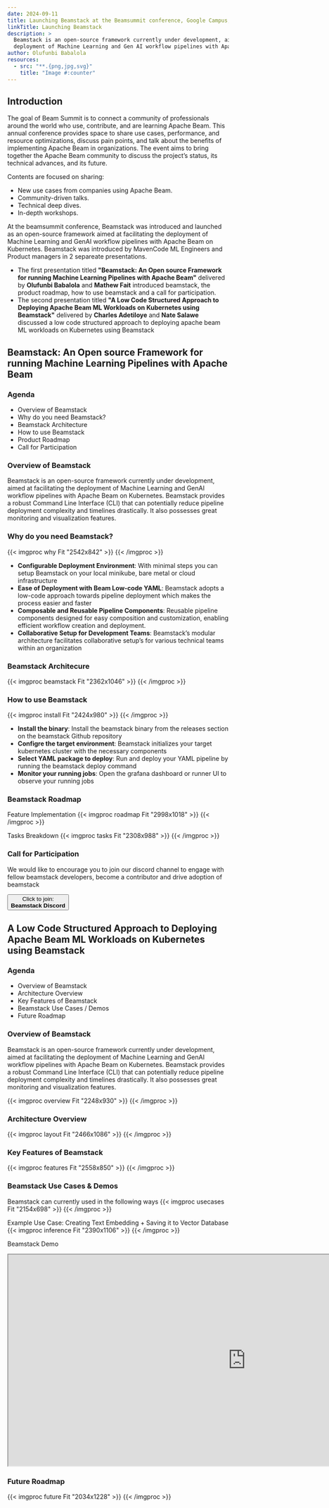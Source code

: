 ```yaml
---
date: 2024-09-11
title: Launching Beamstack at the Beamsummit conference, Google Campus, Sunnyvale CA.
linkTitle: Launching Beamstack
description: >
  Beamstack is an open-source framework currently under development, aimed at facilitating the 
  deployment of Machine Learning and Gen AI workflow pipelines with Apache Beam on Kubernetes. 
author: Olufunbi Babalola
resources:
  - src: "**.{png,jpg,svg}"
    title: "Image #:counter"
---
```


## Introduction
The goal of Beam Summit is to connect a community of professionals around the world who use, contribute, and are learning Apache Beam. 
This annual conference provides space to share use cases, performance, and resource optimizations, discuss pain points, and 
talk about the benefits of implementing Apache Beam in organizations. The event aims to bring together the Apache Beam community to 
discuss the project’s status, its technical advances, and its future.

Contents are focused on sharing:
- New use cases from companies using Apache Beam.
- Community-driven talks.
- Technical deep dives.
- In-depth workshops.

At the beamsummit conference, Beamstack was introduced and launched as an open-source framework aimed at facilitating the deployment of Machine Learning and GenAI workflow pipelines with Apache Beam on Kubernetes. Beamstack was introduced by MavenCode ML Engineers and Product managers in 2 separeate presentations. 

- The first presentation titled **"Beamstack: An Open source Framework for running Machine Learning Pipelines with Apache Beam"** delivered by **Olufunbi Babalola** and **Mathew Fait** introduced beamstack, the product roadmap, how to use beamstack and a call for participation.
- The second presentation titled **"A Low Code Structured Approach to Deploying Apache Beam ML Workloads on Kubernetes using Beamstack"** delivered by **Charles Adetiloye** and **Nate Salawe** discussed a low code structured approach to deploying apache beam ML workloads on Kubernetes using Beamstack

## Beamstack: An Open source Framework for running Machine Learning Pipelines with Apache Beam

### Agenda
- Overview of Beamstack
- Why do you need Beamstack?
- Beamstack Architecture
- How to use Beamstack
- Product Roadmap
- Call for Participation


### Overview of Beamstack
Beamstack is an open-source framework currently under development, aimed at facilitating the deployment of Machine Learning 
and GenAI workflow pipelines with Apache Beam on Kubernetes. Beamstack provides a robust Command Line Interface (CLI) that can potentially reduce 
pipeline deployment complexity and timelines drastically. It also possesses great monitoring and visualization features.  

### Why do you need Beamstack?
{{< imgproc why Fit "2542x842" >}}
{{< /imgproc >}}
- **Configurable Deployment Environment**: With minimal steps you can setup Beamstack on your local minikube, bare metal or cloud infrastructure
- **Ease of Deployment with Beam Low-code YAML**: Beamstack adopts a low-code approach towards pipeline deployment which makes the process easier and faster
- **Composable and Reusable Pipeline Components**: Reusable pipeline components designed for easy composition and customization, enabling efficient workflow creation and deployment.
- **Collaborative Setup for Development Teams**: Beamstack’s modular architecture facilitates collaborative setup’s for various technical teams within an organization

### Beamstack Architecure
{{< imgproc beamstack Fit "2362x1046" >}}
{{< /imgproc >}}

### How to use Beamstack
{{< imgproc install Fit "2424x980" >}}
{{< /imgproc >}}

- **Install the binary**: Install the beamstack binary from the releases section on the beamstack Github repository
- **Configre the target environment**: Beamstack initializes your target kubernetes cluster with the necessary components
- **Select YAML package to deploy**: Run and deploy your YAML pipeline by running the beamstack deploy command
- **Monitor your running jobs**: Open the grafana dashboard or runner UI to observe your running jobs

### Beamstack Roadmap
Feature Implementation
{{< imgproc roadmap Fit "2998x1018" >}}
{{< /imgproc >}}

Tasks Breakdown
{{< imgproc tasks Fit "2308x988" >}}
{{< /imgproc >}}


### Call for Participation
We would like to encourage you to join our discord channel to engage with fellow beamstack developers, become a contributor and drive adoption of beamstack

<a href="https://discord.gg/fYNnNVaEFK">
  <button class="btn btn-primary py-2 px-5 mb-3">Click to join:<br><b>Beamstack Discord</b></button>
</a>

## A Low Code Structured Approach to Deploying Apache Beam ML Workloads on Kubernetes using Beamstack

### Agenda
- Overview of Beamstack
- Architecture Overview
- Key Features of Beamstack
- Beamstack Use Cases / Demos
- Future Roadmap


### Overview of Beamstack
Beamstack is an open-source framework currently under development, aimed at facilitating the deployment of Machine Learning 
and GenAI workflow pipelines with Apache Beam on Kubernetes. Beamstack provides a robust Command Line Interface (CLI) that can potentially reduce 
pipeline deployment complexity and timelines drastically. It also possesses great monitoring and visualization features.  

{{< imgproc overview Fit "2248x930" >}}
{{< /imgproc >}}

### Architecture Overview
{{< imgproc layout Fit "2466x1086" >}}
{{< /imgproc >}}

### Key Features of Beamstack
{{< imgproc features Fit "2558x850" >}}
{{< /imgproc >}}

### Beamstack Use Cases & Demos
Beamstack can currently used in the following ways
{{< imgproc usecases Fit "2154x698" >}}
{{< /imgproc >}}

Example Use Case: Creating Text Embedding + Saving it to Vector Database
{{< imgproc inference Fit "2390x1106" >}}
{{< /imgproc >}}

Beamstack Demo
<iframe src="https://drive.google.com/file/d/1YkgvWHE1xM8zxxCtHq9PMF7C2Ky2ndhE/preview" width="1080" height="480" allow="autoplay"></iframe> 

### Future Roadmap
{{< imgproc future Fit "2034x1228" >}}
{{< /imgproc >}}

